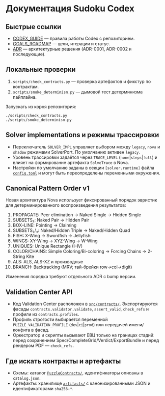 # Документация Sudoku Codex

## Быстрые ссылки
- [CODEX_GUIDE](./CODEX_GUIDE.md) — правила работы Codex с репозиторием.
- [GOALS_ROADMAP](./GOALS_ROADMAP.md) — цели, итерации и статус.
- [ADR](./ADR) — архитектурные решения (ADR-0001, ADR-0002 и последующие).

## Локальные проверки
1. `scripts/check_contracts.py` — проверка артефактов и фикстур по контрактам.
2. `scripts/smoke_determinism.py` — дымовой тест детерминизма пайплайна.

Запускать из корня репозитория:
```
./scripts/check_contracts.py
./scripts/smoke_determinism.py
```

## Solver implementations и режимы трассировки

- Переключатель `SOLVER_IMPL` управляет выбором между `legacy`, `nova` и
  `shadow` режимами SolverPort. По умолчанию активен `legacy`.
- Уровень трассировки задаётся через `TRACE_LEVEL` (`none`|`steps`|`full`) и
  влияет на формирование артефакта `SolveTrace` в Nova.
- Настройки по умолчанию заданы в секции `[solver.runtime]` файла
  [`config.toml`](../config.toml) и могут быть переопределены переменными
  окружения.

## Canonical Pattern Order v1

Новая архитектура Nova использует фиксированный порядок эвристик для
детерминированного воспроизведения результатов:

1. PROPAGATE: Peer elimination → Naked Single → Hidden Single
2. SUBSETS₂: Naked Pair → Hidden Pair
3. BOX–LINE: Pointing → Claiming
4. SUBSETS₃/₄: Naked/Hidden Triple → Naked/Hidden Quad
5. FISH: X-Wing → Swordfish → Jellyfish
6. WINGS: XY-Wing → XYZ-Wing → W-Wing
7. UNIQUES: Unique Rectangle (I–IV)
8. COLOR/CHAINS: Simple Coloring/Bi-coloring → Forcing Chains → 2-String Kite
9. ALS: ALS, ALS-XZ и производные
10. BRANCH: Backtracking (MRV; тай-брейки row→col→digit)

Изменения порядка требуют отдельного ADR с bump версии.

## Validation Center API
- Код Validation Center расположен в [`src/contracts/`](../src/contracts). Экспортируются фасады `contracts.validator.validate`, `assert_valid`, `check_refs` и профили из `contracts.profiles`.
- Профиль строгости выбирается переменной `PUZZLE_VALIDATION_PROFILE` (`dev`|`ci`|`prod`) или передачей имени/конфига в фасад.
- Оркестратор и скрипты вызывают ЕВЦ только на границах стадий: перед сохранением Spec/CompleteGrid/Verdict/ExportBundle и перед рендером PDF — `check_refs`.

## Где искать контракты и артефакты
- Схемы: каталог [`PuzzleContracts/`](../PuzzleContracts), идентификаторы описаны в `catalog.json`.
- Артефакты: хранилище [`artifacts/`](../artifacts) с канонизированными JSON и идентификаторами `sha256-*`.
